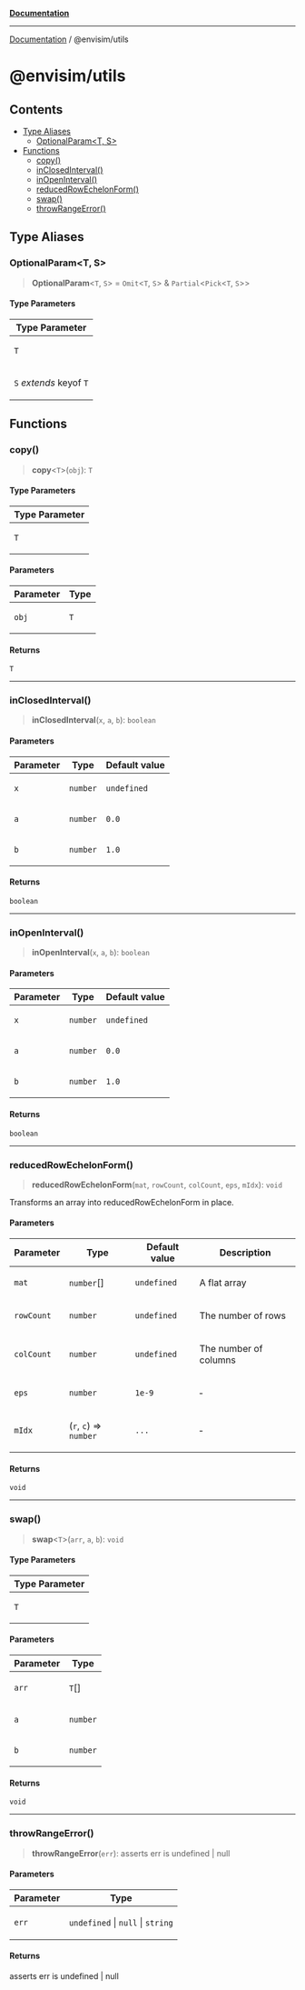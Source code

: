 [**Documentation**](../README.md)

---

[Documentation](../README.md) / @envisim/utils

# @envisim/utils

## Contents

- [Type Aliases](#type-aliases)
  - [OptionalParam\<T, S>](#optionalparamt-s)
- [Functions](#functions)
  - [copy()](#copy)
  - [inClosedInterval()](#inclosedinterval)
  - [inOpenInterval()](#inopeninterval)
  - [reducedRowEchelonForm()](#reducedrowechelonform)
  - [swap()](#swap)
  - [throwRangeError()](#throwrangeerror)

## Type Aliases

### OptionalParam\<T, S>

> **OptionalParam**<`T`, `S`> = `Omit`<`T`, `S`> & `Partial`<`Pick`<`T`, `S`>>

#### Type Parameters

<table>
<thead>
<tr>
<th>Type Parameter</th>
</tr>
</thead>
<tbody>
<tr>
<td>

`T`

</td>
</tr>
<tr>
<td>

`S` _extends_ keyof `T`

</td>
</tr>
</tbody>
</table>

## Functions

### copy()

> **copy**<`T`>(`obj`): `T`

#### Type Parameters

<table>
<thead>
<tr>
<th>Type Parameter</th>
</tr>
</thead>
<tbody>
<tr>
<td>

`T`

</td>
</tr>
</tbody>
</table>

#### Parameters

<table>
<thead>
<tr>
<th>Parameter</th>
<th>Type</th>
</tr>
</thead>
<tbody>
<tr>
<td>

`obj`

</td>
<td>

`T`

</td>
</tr>
</tbody>
</table>

#### Returns

`T`

---

### inClosedInterval()

> **inClosedInterval**(`x`, `a`, `b`): `boolean`

#### Parameters

<table>
<thead>
<tr>
<th>Parameter</th>
<th>Type</th>
<th>Default value</th>
</tr>
</thead>
<tbody>
<tr>
<td>

`x`

</td>
<td>

`number`

</td>
<td>

`undefined`

</td>
</tr>
<tr>
<td>

`a`

</td>
<td>

`number`

</td>
<td>

`0.0`

</td>
</tr>
<tr>
<td>

`b`

</td>
<td>

`number`

</td>
<td>

`1.0`

</td>
</tr>
</tbody>
</table>

#### Returns

`boolean`

---

### inOpenInterval()

> **inOpenInterval**(`x`, `a`, `b`): `boolean`

#### Parameters

<table>
<thead>
<tr>
<th>Parameter</th>
<th>Type</th>
<th>Default value</th>
</tr>
</thead>
<tbody>
<tr>
<td>

`x`

</td>
<td>

`number`

</td>
<td>

`undefined`

</td>
</tr>
<tr>
<td>

`a`

</td>
<td>

`number`

</td>
<td>

`0.0`

</td>
</tr>
<tr>
<td>

`b`

</td>
<td>

`number`

</td>
<td>

`1.0`

</td>
</tr>
</tbody>
</table>

#### Returns

`boolean`

---

### reducedRowEchelonForm()

> **reducedRowEchelonForm**(`mat`, `rowCount`, `colCount`, `eps`, `mIdx`): `void`

Transforms an array into reducedRowEchelonForm in place.

#### Parameters

<table>
<thead>
<tr>
<th>Parameter</th>
<th>Type</th>
<th>Default value</th>
<th>Description</th>
</tr>
</thead>
<tbody>
<tr>
<td>

`mat`

</td>
<td>

`number`\[]

</td>
<td>

`undefined`

</td>
<td>

A flat array

</td>
</tr>
<tr>
<td>

`rowCount`

</td>
<td>

`number`

</td>
<td>

`undefined`

</td>
<td>

The number of rows

</td>
</tr>
<tr>
<td>

`colCount`

</td>
<td>

`number`

</td>
<td>

`undefined`

</td>
<td>

The number of columns

</td>
</tr>
<tr>
<td>

`eps`

</td>
<td>

`number`

</td>
<td>

`1e-9`

</td>
<td>

‐

</td>
</tr>
<tr>
<td>

`mIdx`

</td>
<td>

(`r`, `c`) => `number`

</td>
<td>

`...`

</td>
<td>

‐

</td>
</tr>
</tbody>
</table>

#### Returns

`void`

---

### swap()

> **swap**<`T`>(`arr`, `a`, `b`): `void`

#### Type Parameters

<table>
<thead>
<tr>
<th>Type Parameter</th>
</tr>
</thead>
<tbody>
<tr>
<td>

`T`

</td>
</tr>
</tbody>
</table>

#### Parameters

<table>
<thead>
<tr>
<th>Parameter</th>
<th>Type</th>
</tr>
</thead>
<tbody>
<tr>
<td>

`arr`

</td>
<td>

`T`\[]

</td>
</tr>
<tr>
<td>

`a`

</td>
<td>

`number`

</td>
</tr>
<tr>
<td>

`b`

</td>
<td>

`number`

</td>
</tr>
</tbody>
</table>

#### Returns

`void`

---

### throwRangeError()

> **throwRangeError**(`err`): asserts err is undefined | null

#### Parameters

<table>
<thead>
<tr>
<th>Parameter</th>
<th>Type</th>
</tr>
</thead>
<tbody>
<tr>
<td>

`err`

</td>
<td>

`undefined` | `null` | `string`

</td>
</tr>
</tbody>
</table>

#### Returns

asserts err is undefined | null
